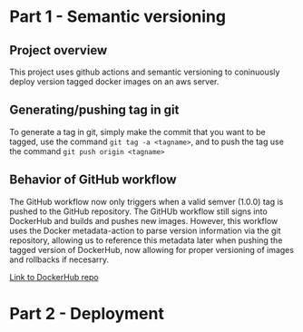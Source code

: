 # Part 1 - Semantic versioning 

## Project overview
This project uses github actions and semantic versioning to coninuously deploy version tagged docker images on an aws server. 

## Generating/pushing tag in git
To generate a tag in git, simply make the commit that you want to be tagged, use the command `git tag -a <tagname>`, and to push the tag use the command `git push origin <tagname>`

## Behavior of GitHub workflow
The GitHub workflow now only triggers when a valid semver (1.0.0) tag is pushed to the GitHub repository. The GitHUb workflow still signs into DockerHub and  builds and pushes new images. However, this workflow uses the Docker metadata-action to parse version information via the git repository, allowing us to reference this metadata later when pushing the tagged version of DockerHub, now allowing for proper versioning of images and rollbacks if necesarry.

[Link to DockerHub repo](https://hub.docker.com/repository/docker/cyrus60/straley-ceg3120/general)

# Part 2 - Deployment 

## 
